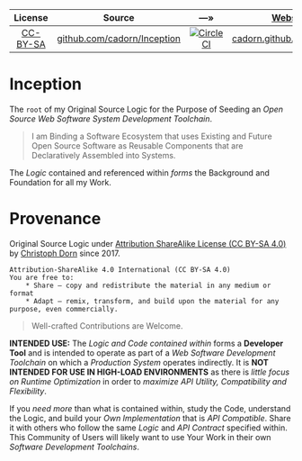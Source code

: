 

| License | Source | &#8212;&raquo; | [Website](https://github.com/cadorn/Inception/tree/master/Prototypes/02-Inception/main.sh) | [npm](https://github.com/npm/npm) |
| :---: | :---: | :---: | :---: | :---: |
| [CC-BY-SA](https://creativecommons.org/licenses/by-sa/4.0/) | [github.com/cadorn/Inception](https://github.com/cadorn/Inception) | [![CircleCI](https://circleci.com/gh/cadorn/Inception.svg?style=svg)](https://circleci.com/gh/cadorn/Inception) | [cadorn.github.io/Inception/](https://cadorn.github.io/Inception/) | ``


Inception
===

The `root` of my Original Source Logic for the Purpose of Seeding an *Open Source Web Software System Development Toolchain*.

> I am Binding a Software Ecosystem that uses Existing and Future Open Source Software as Reusable Components that are Declaratively Assembled into Systems.

The *Logic* contained and referenced within *forms* the Background and Foundation for all my Work.

Provenance
==========

Original Source Logic under [Attribution ShareAlike License (CC BY-SA 4.0)](https://creativecommons.org/licenses/by-sa/4.0/) by [Christoph Dorn](http://christophdorn.com) since 2017.

```
Attribution-ShareAlike 4.0 International (CC BY-SA 4.0)
You are free to:
    * Share — copy and redistribute the material in any medium or format
    * Adapt — remix, transform, and build upon the material for any purpose, even commercially.
```

> Well-crafted Contributions are Welcome.

**INTENDED USE:** The *Logic and Code contained within* forms a **Developer Tool** and is intended to operate as part of a *Web Software Development Toolchain* on which a *Production System* operates indirectly. It is **NOT INTENDED FOR USE IN HIGH-LOAD ENVIRONMENTS** as there is *little focus on Runtime Optimization* in order to *maximize API Utility, Compatibility and Flexibility*.

If you *need more* than what is contained within, study the Code, understand the Logic, and build your *Own Implementation* that is *API Compatible*. Share it with others who follow the same *Logic* and *API Contract* specified within. This Community of Users will likely want to use Your Work in their own *Software Development Toolchains*.
